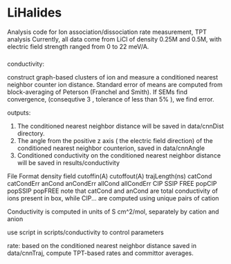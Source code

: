 # LiHalides
Analysis code for Ion association/dissociation rate measurement, TPT analysis
Currently, all data come from LiCl of density 0.25M and 0.5M, with electric field strength ranged from 0 to 22 meV/A.

###
conductivity:

construct graph-based clusters of ion and measure a conditioned nearest neighbor counter ion distance.
Standard error of means are computed from block-averaging of Peterson (Franchel and Smith). If SEMs find convergence, (consequtive 3 , tolerance of less than 5% ), we find error.

outputs:
1. The conditioned nearest neighbor distance will be saved in data/cnnDist directory.
2. The angle from the positive z axis ( the electric field direction) of the conditioned nearest neighbor counterion, saved in data/cnnAngle
3. Conditioned conductivity on the conditioned nearest neighbor distance will be saved in results/conductivity

File Format
density field cutoffin(A) cutoffout(A) trajLength(ns) catCond catCondErr anCond anCondErr allCond allCondErr CIP SSIP FREE popCIP popSSIP popFREE
note that catCond and anCond are total conductivity of ions present in box, while CIP... are computed using unique pairs of cation

Conductivity is computed in units of S cm^2/mol, separately by cation and anion


use script in scripts/conductivity to control parameters


rate:
based on the conditioned nearest neighbor distance saved in data/cnnTraj, compute TPT-based rates and committor averages.


